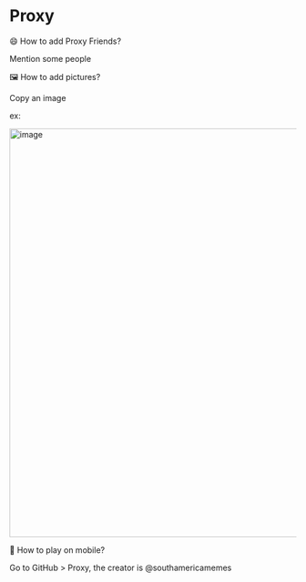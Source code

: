 # Proxy

😄 How to add Proxy Friends?

Mention some people

🖼 How to add pictures?

Copy an image

ex:

<img width="1277" height="718" alt="image" src="https://github.com/user-attachments/assets/50a3b414-e300-453f-9712-7983d6382da7" />

📱 How to play on mobile?

Go to GitHub > Proxy, the creator is @southamericamemes
